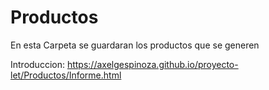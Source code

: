 # Productos

En esta Carpeta se guardaran los productos que se generen

Introduccion: https://axelgespinoza.github.io/proyecto-let/Productos/Informe.html
